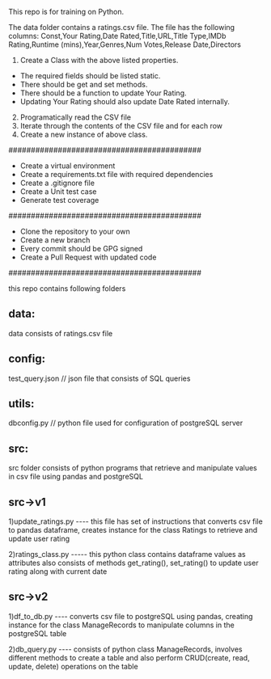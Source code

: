 This repo is for training on Python.

The data folder contains a ratings.csv file. The file has the following columns:
Const,Your Rating,Date Rated,Title,URL,Title Type,IMDb Rating,Runtime (mins),Year,Genres,Num Votes,Release Date,Directors

1) Create a Class with the above listed properties. 
  - The required fields should be listed static.
  - There should be get and set methods.
  - There should be a function to update Your Rating.
  - Updating Your Rating should also update Date Rated internally.

2) Programatically read the CSV file
3) Iterate through the contents of the CSV file and for each row
4) Create a new instance of above class. 

###########################################

* Create a virtual environment
* Create a requirements.txt file with required dependencies
* Create a .gitignore file
* Create a Unit test case
* Generate test coverage

###########################################

* Clone the repository to your own
* Create a new branch
* Every commit should be GPG signed
* Create a Pull Request with updated code

###########################################

this repo contains following folders

data:
----
  data consists of ratings.csv file

config:
------
  test_query.json // json file that consists of SQL queries

utils:
-----

  dbconfig.py     // python file used for configuration of postgreSQL server

src:
----
src folder consists of python programs that retrieve and manipulate values in csv file using
pandas and postgreSQL

src->v1
-------
1)update_ratings.py ---- this file has set of instructions that converts csv file to pandas dataframe, creates instance for the class 				 	Ratings to retrieve and update user rating

2)ratings_class.py ----- this python class contains dataframe values as attributes also 	consists of methods get_rating(), set_rating() to 				 update user rating along with current date

src->v2
------
1)df_to_db.py  ---- converts csv file to postgreSQL using pandas, creating instance for the class ManageRecords to manipulate columns in the 
		  postgreSQL table
		  
2)db_query.py ---- consists of python class ManageRecords, involves different methods 
		  to create a table and also perform CRUD(create, read, update, delete) operations on the table 
